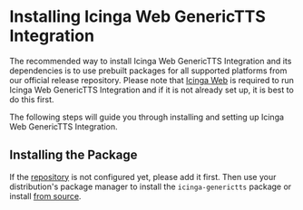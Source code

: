 <!-- {% if index %} -->
# Installing Icinga Web GenericTTS Integration

The recommended way to install Icinga Web GenericTTS Integration
and its dependencies is to use prebuilt packages for
all supported platforms from our official release repository.
Please note that [Icinga Web](https://icinga.com/docs/icinga-web) is required to run Icinga Web GenericTTS Integration
and if it is not already set up, it is best to do this first.

The following steps will guide you through installing and setting up Icinga Web GenericTTS Integration.
<!-- {% else %} -->
<!-- {% if not icingaDocs %} -->

## Installing the Package

If the [repository](https://packages.icinga.com) is not configured yet, please add it first.
Then use your distribution's package manager to install the `icinga-generictts` package
or install [from source](02-Installation.md.d/From-Source.md).
<!-- {% endif %} -->
<!-- {% endif %} --><!-- {# end else if index #} -->

